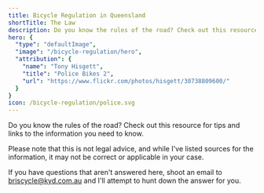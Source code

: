 ```yaml
---
title: Bicycle Regulation in Queensland
shortTitle: The Law
description: Do you know the rules of the road? Check out this resource for tips and links to the information you need to know.
hero: {
  "type": "defaultImage",
  "image": "/bicycle-regulation/hero",
  "attribution": {
    "name": "Tony Hisgett",
    "title": "Police Bikes 2",
    "url": "https://www.flickr.com/photos/hisgett/30738809600/"
  }
}
icon: /bicycle-regulation/police.svg
---
```


Do you know the rules of the road? Check out this resource for tips and links to the information you need to know.

Please note that this is not legal advice, and while I've listed sources for the information, it may not be correct or applicable in your case.

If you have questions that aren't answered here, shoot an email to briscycle@kyd.com.au and I'll attempt to hunt down the answer for you.
